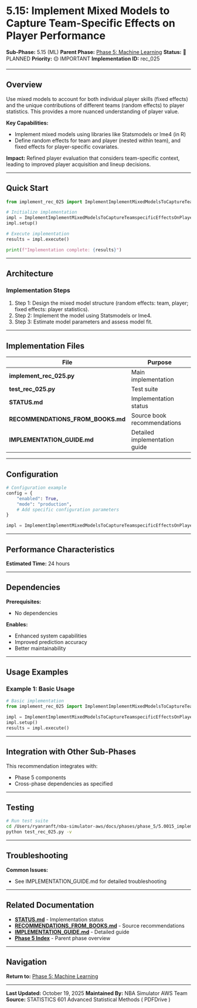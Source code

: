 # 5.15: Implement Mixed Models to Capture Team-Specific Effects on Player Performance

**Sub-Phase:** 5.15 (ML)
**Parent Phase:** [Phase 5: Machine Learning](../PHASE_5_INDEX.md)
**Status:** 🔵 PLANNED
**Priority:** 🟡 IMPORTANT
**Implementation ID:** rec_025

---

## Overview

Use mixed models to account for both individual player skills (fixed effects) and the unique contributions of different teams (random effects) to player statistics. This provides a more nuanced understanding of player value.

**Key Capabilities:**
- Implement mixed models using libraries like Statsmodels or lme4 (in R)
- Define random effects for team and player (nested within team), and fixed effects for player-specific covariates.

**Impact:**
Refined player evaluation that considers team-specific context, leading to improved player acquisition and lineup decisions.

---

## Quick Start

```python
from implement_rec_025 import ImplementImplementMixedModelsToCaptureTeamspecificEffectsOnPlayerPerformance

# Initialize implementation
impl = ImplementImplementMixedModelsToCaptureTeamspecificEffectsOnPlayerPerformance()
impl.setup()

# Execute implementation
results = impl.execute()

print(f"Implementation complete: {results}")
```

---

## Architecture

### Implementation Steps

1. Step 1: Design the mixed model structure (random effects: team, player; fixed effects: player statistics).
2. Step 2: Implement the model using Statsmodels or lme4.
3. Step 3: Estimate model parameters and assess model fit.

---

## Implementation Files

| File | Purpose |
|------|---------|
| **implement_rec_025.py** | Main implementation |
| **test_rec_025.py** | Test suite |
| **STATUS.md** | Implementation status |
| **RECOMMENDATIONS_FROM_BOOKS.md** | Source book recommendations |
| **IMPLEMENTATION_GUIDE.md** | Detailed implementation guide |

---

## Configuration

```python
# Configuration example
config = {
    "enabled": True,
    "mode": "production",
    # Add specific configuration parameters
}

impl = ImplementImplementMixedModelsToCaptureTeamspecificEffectsOnPlayerPerformance(config=config)
```

---

## Performance Characteristics

**Estimated Time:** 24 hours

---

## Dependencies

**Prerequisites:**
- No dependencies

**Enables:**
- Enhanced system capabilities
- Improved prediction accuracy
- Better maintainability

---

## Usage Examples

### Example 1: Basic Usage

```python
# Basic implementation
from implement_rec_025 import ImplementImplementMixedModelsToCaptureTeamspecificEffectsOnPlayerPerformance

impl = ImplementImplementMixedModelsToCaptureTeamspecificEffectsOnPlayerPerformance()
impl.setup()
results = impl.execute()
```

---

## Integration with Other Sub-Phases

This recommendation integrates with:
- Phase 5 components
- Cross-phase dependencies as specified

---

## Testing

```bash
# Run test suite
cd /Users/ryanranft/nba-simulator-aws/docs/phases/phase_5/5.0015_implement_mixed_models_to_capture_team-specific_effects_on_p
python test_rec_025.py -v
```

---

## Troubleshooting

**Common Issues:**
- See IMPLEMENTATION_GUIDE.md for detailed troubleshooting

---

## Related Documentation

- **[STATUS.md](STATUS.md)** - Implementation status
- **[RECOMMENDATIONS_FROM_BOOKS.md](RECOMMENDATIONS_FROM_BOOKS.md)** - Source recommendations
- **[IMPLEMENTATION_GUIDE.md](IMPLEMENTATION_GUIDE.md)** - Detailed guide
- **[Phase 5 Index](../PHASE_5_INDEX.md)** - Parent phase overview

---

## Navigation

**Return to:** [Phase 5: Machine Learning](../PHASE_5_INDEX.md)

---

**Last Updated:** October 19, 2025
**Maintained By:** NBA Simulator AWS Team
**Source:** STATISTICS 601 Advanced Statistical Methods ( PDFDrive )
